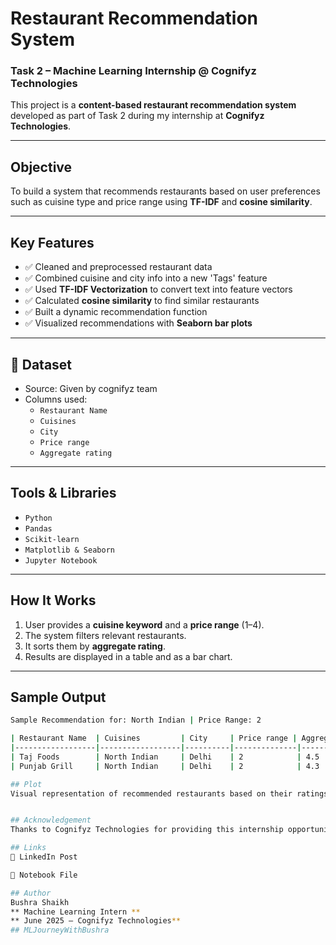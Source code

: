 #  Restaurant Recommendation System

### Task 2 – Machine Learning Internship @ Cognifyz Technologies

This project is a **content-based restaurant recommendation system** developed as part of Task 2 during my internship at **Cognifyz Technologies**.

---

## Objective

To build a system that recommends restaurants based on user preferences such as cuisine type and price range using **TF-IDF** and **cosine similarity**.

---

##  Key Features

- ✅ Cleaned and preprocessed restaurant data
- ✅ Combined cuisine and city info into a new 'Tags' feature
- ✅ Used **TF-IDF Vectorization** to convert text into feature vectors
- ✅ Calculated **cosine similarity** to find similar restaurants
- ✅ Built a dynamic recommendation function
- ✅ Visualized recommendations with **Seaborn bar plots**

---

## 📂 Dataset

- Source: Given by cognifyz team
- Columns used:
  - `Restaurant Name`
  - `Cuisines`
  - `City`
  - `Price range`
  - `Aggregate rating`

---

## Tools & Libraries

- `Python`
- `Pandas`
- `Scikit-learn`
- `Matplotlib & Seaborn`
- `Jupyter Notebook`

---

##  How It Works

1. User provides a **cuisine keyword** and a **price range** (1–4).
2. The system filters relevant restaurants.
3. It sorts them by **aggregate rating**.
4. Results are displayed in a table and as a bar chart.

---

##  Sample Output

```bash
Sample Recommendation for: North Indian | Price Range: 2

| Restaurant Name  | Cuisines         | City     | Price range | Aggregate rating |
|------------------|------------------|----------|--------------|------------------|
| Taj Foods        | North Indian     | Delhi    | 2            | 4.5              |
| Punjab Grill     | North Indian     | Delhi    | 2            | 4.3              |

## Plot
Visual representation of recommended restaurants based on their ratings.


## Acknowledgement
Thanks to Cognifyz Technologies for providing this internship opportunity.

## Links
📌 LinkedIn Post

📁 Notebook File

## Author
Bushra Shaikh
** Machine Learning Intern **
** June 2025 – Cognifyz Technologies**
## MLJourneyWithBushra


